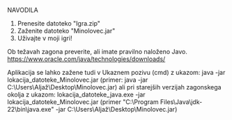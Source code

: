 NAVODILA
1. Prenesite datoteko "Igra.zip"
2. Zaženite datoteko "Minolovec.jar"
3. Uživajte v moji igri!

Ob težavah zagona preverite, ali imate pravilno naloženo Javo. 
https://www.oracle.com/java/technologies/downloads/ 

Aplikacija se lahko zažene tudi v Ukaznem pozivu (cmd) z ukazom:
java -jar lokacija_datoteke_Minolovec.jar (primer: java -jar C:\Users\Aljaž\Desktop\Minolovec.jar)
ali pri starejših verzijah zagonskega okolja z ukazom:
lokacija_datoteke_java.exe -jar lokacija_datoteke_Minolovec.jar (primer "C:\Program Files\Java\jdk-22\bin\java.exe" -jar C:\Users\Aljaž\Desktop\Minolovec.jar) 
